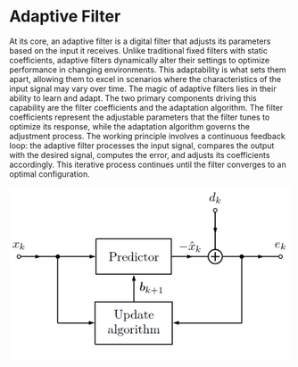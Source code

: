 # Adaptive Filter
At its core, an adaptive filter is a digital filter that adjusts its parameters based on the input it receives. Unlike traditional fixed filters with static coefficients, adaptive filters dynamically alter their settings to optimize performance in changing environments. This adaptability is what sets them apart, allowing them to excel in scenarios where the characteristics of the input signal may vary over time.
The magic of adaptive filters lies in their ability to learn and adapt. The two primary components driving this capability are the filter coefficients and the adaptation algorithm. The filter coefficients represent the adjustable parameters that the filter tunes to optimize its response, while the adaptation algorithm governs the adjustment process.
The working principle involves a continuous feedback loop: the adaptive filter processes the input signal, compares the output with the desired signal, computes the error, and adjusts its coefficients accordingly. This iterative process continues until the filter converges to an optimal configuration.

![Adaptive Filter Structure](/Images/Adaptive_Filter_Structure.png)
